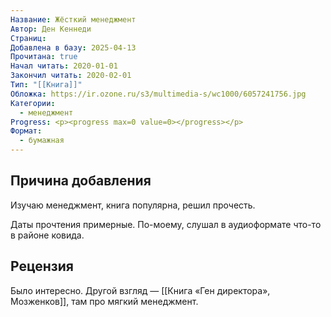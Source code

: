 ```yaml
---
Название: Жёсткий менеджмент
Автор: Ден Кеннеди
Страниц: 
Добавлена в базу: 2025-04-13
Прочитана: true
Начал читать: 2020-01-01
Закончил читать: 2020-02-01
Тип: "[[Книга]]"
Обложка: https://ir.ozone.ru/s3/multimedia-s/wc1000/6057241756.jpg
Категории:
  - менеджмент
Progress: <p><progress max=0 value=0></progress></p>
Формат:
  - бумажная
---
```

## Причина добавления

Изучаю менеджмент, книга популярна, решил прочесть.

Даты прочтения примерные. По-моему, слушал в аудиоформате что-то в районе ковида.

## Рецензия

Было интересно. Другой взгляд — [[Книга «Ген директора», Мозженков]], там про мягкий менеджмент.